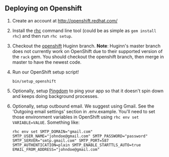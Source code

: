 ## Deploying on Openshift

1. Create an account at http://openshift.redhat.com/

1. Install the [rhc](https://developers.openshift.com/en/getting-started-client-tools.html) command line tool (could be as simple as `gem install rhc`) and then run `rhc setup`.

1. Checkout the [openshift](https://github.com/cantino/huginn/tree/openshift) Huginn branch.  **Note**: Huginn's master branch does not currently work on OpenShift due to their supported version of the `rack` gem.  You should checkout the openshift branch, then merge in master to have the newest code.

1. Run our OpenShift setup script!

    ```
    bin/setup_openshift
    ```

1. Optionally, setup [Pingdom](http://pingdom.com) to ping your app so that it doesn't spin down and keeps doing background processes.

1. Optionally, setup outbound email.  We suggest using Gmail.  See the 'Outgoing email settings' section in .env.example.  You'll need to set those environment variables in OpenShift using `rhc env set VARIABLE=VALUE`.  Something like:

    ```
    rhc env set SMTP_DOMAIN="gmail.com" SMTP_USER_NAME="johndoe@gmail.com" SMTP_PASSWORD="password" SMTP_SERVER="smtp.gmail.com" SMTP_PORT=587 SMTP_AUTHENTICATION=plain SMTP_ENABLE_STARTTLS_AUTO=true EMAIL_FROM_ADDRESS="johndoe@gmail.com"
    ```